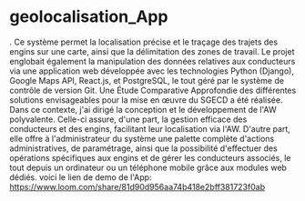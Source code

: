 # geolocalisation_App
. Ce système permet la localisation précise et le traçage des trajets des engins sur une carte, ainsi que la délimitation des zones de travail. Le projet englobait également la manipulation des données relatives aux conducteurs via une application web développée avec les technologies Python (Django), Google Maps API, React.js, et PostgreSQL, le tout géré par le système de contrôle de version Git. Une Étude Comparative Approfondie des différentes solutions envisageables pour la mise en œuvre du SGECD a été
réalisée.
Dans ce contexte, j'ai dirigé la conception et le développement de l'AW polyvalente. Celle-ci assure, d'une part, la gestion efficace des conducteurs et des engins, facilitant leur localisation via l'AW. D'autre part, elle offre à l'administrateur du système une palette complète d'actions administratives, de paramétrage, ainsi que la possibilité d'effectuer des opérations spécifiques aux engins et de gérer les conducteurs associés, le tout depuis un ordinateur ou un téléphone mobile
grâce aux modules web dédiés.
voici le lien de demo de l'App: https://www.loom.com/share/81d90d956aa74b418e2bff381723f0ab

